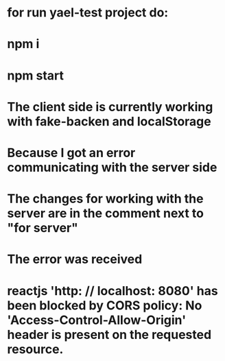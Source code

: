# for run yael-test project do:
# npm i
# npm start

# The client side is currently working with fake-backen and localStorage
# Because I got an error communicating with the server side
# The changes for working with the server are in the comment next to "for server"
# The error was received
# reactjs 'http: // localhost: 8080' has been blocked by CORS policy: No 'Access-Control-Allow-Origin' header is present on the requested resource.